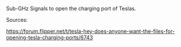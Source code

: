 Sub-GHz Signals to open the charging port of Teslas.


Sources:

https://forum.flipper.net/t/tesla-hey-does-anyone-want-the-files-for-opening-tesla-charging-ports/6743
